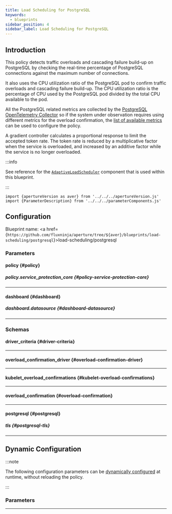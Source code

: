 ```yaml
---
title: Load Scheduling for PostgreSQL
keywords:
  - blueprints
sidebar_position: 4
sidebar_label: Load Scheduling for PostgreSQL
---
```


## Introduction

This policy detects traffic overloads and cascading failure build-up on
PostgreSQL by checking the real-time percentage of PostgreSQL connections
against the maximum number of connections.

It also uses the CPU utilization ratio of the PostgreSQL pod to confirm traffic
overloads and cascading failure build-up. The CPU utilization ratio is the
percentage of CPU used by the PostgreSQL pod divided by the total CPU available
to the pod.

All the PostgreSQL related metrics are collected by the
[PostgreSQL OpenTelemetry Collector](https://github.com/open-telemetry/opentelemetry-collector-contrib/tree/main/receiver/postgresqlreceiver)
so if the system under observation requires using different metrics for the
overload confirmation, the
[list of available metrics](https://github.com/open-telemetry/opentelemetry-collector-contrib/blob/main/receiver/postgresqlreceiver/metadata.yaml)
can be used to configure the policy.

A gradient controller calculates a proportional response to limit the accepted
token rate. The token rate is reduced by a multiplicative factor when the
service is overloaded, and increased by an additive factor while the service is
no longer overloaded.

:::info

See reference for the
[`AdaptiveLoadScheduler`](/reference/configuration/spec.md#adaptive-load-scheduler)
component that is used within this blueprint.

:::

<!-- Configuration Marker -->

```mdx-code-block
import {apertureVersion as aver} from '../../../apertureVersion.js'
import {ParameterDescription} from '../../../parameterComponents.js'
```

## Configuration

<!-- vale off -->

Blueprint name: <a
href={`https://github.com/fluxninja/aperture/tree/${aver}/blueprints/load-scheduling/postgresql`}>load-scheduling/postgresql</a>

<!-- vale on -->

### Parameters

<!-- vale off -->

#### policy {#policy}

<!-- vale on -->

<!-- vale off -->

<a id="policy-components"></a>

<ParameterDescription
    name='policy.components'
    description='List of additional circuit components.'
    type='Array of Object (aperture.spec.v1.Component)'
    reference='../../configuration/spec#component'
    value='[]'
/>

<!-- vale on -->

<!-- vale off -->

<a id="policy-policy-name"></a>

<ParameterDescription
    name='policy.policy_name'
    description='Name of the policy.'
    type='string'
    reference=''
    value='"__REQUIRED_FIELD__"'
/>

<!-- vale on -->

<!-- vale off -->

<a id="policy-resources"></a>

<ParameterDescription
    name='policy.resources'
    description='Additional resources.'
    type='Object (aperture.spec.v1.Resources)'
    reference='../../configuration/spec#resources'
    value='{"flow_control": {"classifiers": []}}'
/>

<!-- vale on -->

<!-- vale off -->

<a id="policy-promql-query"></a>

<ParameterDescription
    name='policy.promql_query'
    description='PromQL query to detect PostgreSQL overload.'
    type='string'
    reference=''
    value='"(sum(postgresql_backends) / sum(postgresql_connection_max)) * 100"'
/>

<!-- vale on -->

<!-- vale off -->

<a id="policy-postgresql"></a>

<ParameterDescription
    name='policy.postgresql'
    description='Configuration for PostgreSQL OpenTelemetry receiver. Refer https://docs.fluxninja.com/integrations/metrics/postgresql for more information.'
    type='Object (postgresql)'
    reference='#postgresql'
    value='{"agent_group": "default", "endpoint": "__REQUIRED_FIELD__", "password": "__REQUIRED_FIELD__", "username": "__REQUIRED_FIELD__"}'
/>

<!-- vale on -->

<!-- vale off -->

##### policy.service_protection_core {#policy-service-protection-core}

<!-- vale on -->

<!-- vale off -->

<a id="policy-service-protection-core-dry-run"></a>

<ParameterDescription
    name='policy.service_protection_core.dry_run'
    description='Default configuration for setting dry run mode on Load Scheduler. In dry run mode, the Load Scheduler acts as a passthrough and does not throttle flows. This config can be updated at runtime without restarting the policy.'
    type='Boolean'
    reference=''
    value='false'
/>

<!-- vale on -->

<!-- vale off -->

<a id="policy-service-protection-core-kubelet-overload-confirmations"></a>

<ParameterDescription
    name='policy.service_protection_core.kubelet_overload_confirmations'
    description='Overload confirmation signals from kubelet.'
    type='Object (kubelet_overload_confirmations)'
    reference='#kubelet-overload-confirmations'
    value='{}'
/>

<!-- vale on -->

<!-- vale off -->

<a id="policy-service-protection-core-overload-confirmations"></a>

<ParameterDescription
    name='policy.service_protection_core.overload_confirmations'
    description='List of overload confirmation criteria. Load scheduler can throttle flows when all of the specified overload confirmation criteria are met.'
    type='Array of Object (overload_confirmation)'
    reference='#overload-confirmation'
    value='[]'
/>

<!-- vale on -->

<!-- vale off -->

<a id="policy-service-protection-core-range-driven-load-scheduler"></a>

<ParameterDescription
    name='policy.service_protection_core.range_driven_load_scheduler'
    description='Parameters for Range Throttling Strategy.'
    type='Object (aperture.spec.v1.RangeDrivenLoadSchedulerParameters)'
    reference='../../configuration/spec#range-driven-load-scheduler-parameters'
    value='{"alerter": {"alert_name": "Load Throttling Event"}, "degree": "__REQUIRED_FIELD__", "end": "__REQUIRED_FIELD__", "load_scheduler": {"selectors": [{"control_point": "__REQUIRED_FIELD__", "service": "__REQUIRED_FIELD__"}]}, "start": "__REQUIRED_FIELD__"}'
/>

<!-- vale on -->

---

<!-- vale off -->

#### dashboard {#dashboard}

<!-- vale on -->

<!-- vale off -->

<a id="dashboard-extra-filters"></a>

<ParameterDescription
    name='dashboard.extra_filters'
    description='Additional filters to pass to each query to Grafana datasource.'
    type='Object (map[string]string)'
    reference='#map-string-string'
    value='{}'
/>

<!-- vale on -->

<!-- vale off -->

<a id="dashboard-refresh-interval"></a>

<ParameterDescription
    name='dashboard.refresh_interval'
    description='Refresh interval for dashboard panels.'
    type='string'
    reference=''
    value='"15s"'
/>

<!-- vale on -->

<!-- vale off -->

<a id="dashboard-time-from"></a>

<ParameterDescription
    name='dashboard.time_from'
    description='From time of dashboard.'
    type='string'
    reference=''
    value='"now-15m"'
/>

<!-- vale on -->

<!-- vale off -->

<a id="dashboard-time-to"></a>

<ParameterDescription
    name='dashboard.time_to'
    description='To time of dashboard.'
    type='string'
    reference=''
    value='"now"'
/>

<!-- vale on -->

<!-- vale off -->

<a id="dashboard-title"></a>

<ParameterDescription
    name='dashboard.title'
    description='Name of the main dashboard.'
    type='string'
    reference=''
    value='"Aperture Service Protection for PostgreSQL"'
/>

<!-- vale on -->

<!-- vale off -->

##### dashboard.datasource {#dashboard-datasource}

<!-- vale on -->

<!-- vale off -->

<a id="dashboard-datasource-filter-regex"></a>

<ParameterDescription
    name='dashboard.datasource.filter_regex'
    description='Datasource filter regex.'
    type='string'
    reference=''
    value='""'
/>

<!-- vale on -->

<!-- vale off -->

<a id="dashboard-datasource-name"></a>

<ParameterDescription
    name='dashboard.datasource.name'
    description='Datasource name.'
    type='string'
    reference=''
    value='"$datasource"'
/>

<!-- vale on -->

---

### Schemas

<!-- vale off -->

#### driver_criteria {#driver-criteria}

<!-- vale on -->

<!-- vale off -->

<a id="driver-criteria-enabled"></a>

<ParameterDescription
    name='enabled'
    description='Enables the driver.'
    type='Boolean'
    reference=''
    value='"__REQUIRED_FIELD__"'
/>

<!-- vale on -->

<!-- vale off -->

<a id="driver-criteria-threshold"></a>

<ParameterDescription
    name='threshold'
    description='Threshold for the driver.'
    type='Number (double)'
    reference=''
    value='"__REQUIRED_FIELD__"'
/>

<!-- vale on -->

---

<!-- vale off -->

#### overload_confirmation_driver {#overload-confirmation-driver}

<!-- vale on -->

<!-- vale off -->

<a id="overload-confirmation-driver-pod-cpu"></a>

<ParameterDescription
    name='pod_cpu'
    description='The driver for using CPU usage as overload confirmation.'
    type='Object (driver_criteria)'
    reference='#driver-criteria'
    value='{}'
/>

<!-- vale on -->

<!-- vale off -->

<a id="overload-confirmation-driver-pod-memory"></a>

<ParameterDescription
    name='pod_memory'
    description='The driver for using memory usage as overload confirmation.'
    type='Object (driver_criteria)'
    reference='#driver-criteria'
    value='{}'
/>

<!-- vale on -->

---

<!-- vale off -->

#### kubelet_overload_confirmations {#kubelet-overload-confirmations}

<!-- vale on -->

<!-- vale off -->

<a id="kubelet-overload-confirmations-criteria"></a>

<ParameterDescription
    name='criteria'
    description='Criteria for overload confirmation.'
    type='Object (overload_confirmation_driver)'
    reference='#overload-confirmation-driver'
    value='"__REQUIRED_FIELD__"'
/>

<!-- vale on -->

<!-- vale off -->

<a id="kubelet-overload-confirmations-infra-context"></a>

<ParameterDescription
    name='infra_context'
    description='Kubernetes selector for scraping metrics.'
    type='Object (aperture.spec.v1.KubernetesObjectSelector)'
    reference='../../configuration/spec#kubernetes-object-selector'
    value='"__REQUIRED_FIELD__"'
/>

<!-- vale on -->

---

<!-- vale off -->

#### overload_confirmation {#overload-confirmation}

<!-- vale on -->

<!-- vale off -->

<a id="overload-confirmation-operator"></a>

<ParameterDescription
    name='operator'
    description='The operator for the overload confirmation criteria. oneof: `gt | lt | gte | lte | eq | neq`'
    type='string'
    reference=''
    value='null'
/>

<!-- vale on -->

<!-- vale off -->

<a id="overload-confirmation-query-string"></a>

<ParameterDescription
    name='query_string'
    description='The Prometheus query to be run. Must return a scalar or a vector with a single element.'
    type='string'
    reference=''
    value='null'
/>

<!-- vale on -->

<!-- vale off -->

<a id="overload-confirmation-threshold"></a>

<ParameterDescription
    name='threshold'
    description='The threshold for the overload confirmation criteria.'
    type='Number (double)'
    reference=''
    value='null'
/>

<!-- vale on -->

---

<!-- vale off -->

#### postgresql {#postgresql}

<!-- vale on -->

<!-- vale off -->

<a id="postgresql-agent-group"></a>

<ParameterDescription
    name='agent_group'
    description='Name of the Aperture Agent group.'
    type='string'
    reference=''
    value='"default"'
/>

<!-- vale on -->

<!-- vale off -->

<a id="postgresql-collection-interval"></a>

<ParameterDescription
    name='collection_interval'
    description='This receiver collects metrics on an interval.'
    type='string'
    reference=''
    value='null'
/>

<!-- vale on -->

<!-- vale off -->

<a id="postgresql-databases"></a>

<ParameterDescription
    name='databases'
    description='The list of databases for which the receiver will attempt to collect statistics.'
    type='Array of string'
    reference=''
    value='null'
/>

<!-- vale on -->

<!-- vale off -->

<a id="postgresql-endpoint"></a>

<ParameterDescription
    name='endpoint'
    description='Endpoint of the PostgreSQL.'
    type='string'
    reference=''
    value='"__REQUIRED_FIELD__"'
/>

<!-- vale on -->

<!-- vale off -->

<a id="postgresql-initial-delay"></a>

<ParameterDescription
    name='initial_delay'
    description='Defines how long this receiver waits before starting.'
    type='string'
    reference=''
    value='null'
/>

<!-- vale on -->

<!-- vale off -->

<a id="postgresql-password"></a>

<ParameterDescription
    name='password'
    description='Password of the PostgreSQL.'
    type='string'
    reference=''
    value='"__REQUIRED_FIELD__"'
/>

<!-- vale on -->

<!-- vale off -->

<a id="postgresql-transport"></a>

<ParameterDescription
    name='transport'
    description='The transport protocol being used to connect to postgresql. Available options are tcp and unix.'
    type='string'
    reference=''
    value='null'
/>

<!-- vale on -->

<!-- vale off -->

<a id="postgresql-username"></a>

<ParameterDescription
    name='username'
    description='Username of the PostgreSQL.'
    type='string'
    reference=''
    value='"__REQUIRED_FIELD__"'
/>

<!-- vale on -->

<!-- vale off -->

##### tls {#postgresql-tls}

<!-- vale on -->

<!-- vale off -->

<a id="postgresql-tls-ca-file"></a>

<ParameterDescription
    name='ca_file'
    description='A set of certificate authorities used to validate the database server SSL certificate.'
    type='string'
    reference=''
    value='null'
/>

<!-- vale on -->

<!-- vale off -->

<a id="postgresql-tls-cert-file"></a>

<ParameterDescription
    name='cert_file'
    description='A cerficate used for client authentication, if necessary.'
    type='string'
    reference=''
    value='null'
/>

<!-- vale on -->

<!-- vale off -->

<a id="postgresql-tls-insecure"></a>

<ParameterDescription
    name='insecure'
    description='Whether to enable client transport security for the postgresql connection.'
    type='Boolean'
    reference=''
    value='null'
/>

<!-- vale on -->

<!-- vale off -->

<a id="postgresql-tls-insecure-skip-verify"></a>

<ParameterDescription
    name='insecure_skip_verify'
    description='Whether to validate server name and certificate if client transport security is enabled.'
    type='Boolean'
    reference=''
    value='null'
/>

<!-- vale on -->

<!-- vale off -->

<a id="postgresql-tls-key-file"></a>

<ParameterDescription
    name='key_file'
    description='An SSL key used for client authentication, if necessary.'
    type='string'
    reference=''
    value='null'
/>

<!-- vale on -->

---

## Dynamic Configuration

:::note

The following configuration parameters can be
[dynamically configured](/reference/aperturectl/apply/dynamic-config/dynamic-config.md)
at runtime, without reloading the policy.

:::

### Parameters

<!-- vale off -->

<a id="dry-run"></a>

<ParameterDescription
    name='dry_run'
    description='Dynamic configuration for setting dry run mode at runtime without restarting this policy. In dry run mode the scheduler acts as pass through to all flow and does not queue flows. It is useful for observing the behavior of load scheduler without disrupting any real traffic.'
    type='Boolean'
    reference=''
    value='"__REQUIRED_FIELD__"'
/>

<!-- vale on -->

---

